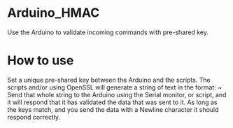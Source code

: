 # Arduino_HMAC
Use the Arduino to validate incoming commands with pre-shared key.

# How to use
Set a unique pre-shared key between the Arduino and the scripts. The scripts and/or using OpenSSL will generate a string of text in the format: <DataToHMAC>~<HMACofData> Send that whole string to the Arduino using the Serial monitor, or script, and it will respond that it has validated the data that was sent to it. As long as the keys match, and you send the data with a Newline character it should respond correctly.
